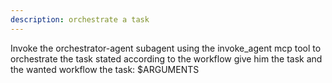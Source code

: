 ```yaml
---
description: orchestrate a task
---
```


Invoke the orchestrator-agent subagent using the invoke_agent mcp tool to orchestrate the task stated according to the workflow
give him the task and the wanted workflow
the task: $ARGUMENTS 